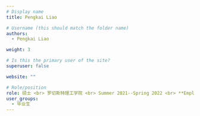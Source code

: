 ```yaml
---
# Display name
title: Pengkai Liao

# Username (this should match the folder name)
authors:
  - Pengkai Liao

weight: 3

# Is this the primary user of the site?
superuser: false

website: ""

# Role/position
role: 硕士 <br> 罗切斯特理工学院 <br> Summer 2021--Spring 2022 <br> **Employment** --   DJI <br> **Position** -- UX Designer (HMI)
user_groups:
  - 毕业生
---
```

